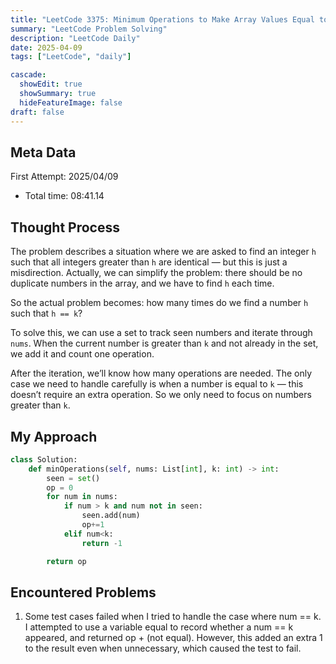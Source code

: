 ```yaml
---
title: "LeetCode 3375: Minimum Operations to Make Array Values Equal to K"
summary: "LeetCode Problem Solving"
description: "LeetCode Daily"
date: 2025-04-09
tags: ["LeetCode", "daily"]

cascade:
  showEdit: true
  showSummary: true
  hideFeatureImage: false
draft: false
---
```



## Meta Data

First Attempt: 2025/04/09
- Total time: 08:41.14

## Thought Process

The problem describes a situation where we are asked to find an integer `h` such that all integers greater than `h` are identical — but this is just a misdirection. Actually, we can simplify the problem: there should be no duplicate numbers in the array, and we have to find `h` each time.

So the actual problem becomes: how many times do we find a number `h` such that `h == k`?

To solve this, we can use a set to track seen numbers and iterate through `nums`. When the current number is greater than `k` and not already in the set, we add it and count one operation.

After the iteration, we’ll know how many operations are needed. The only case we need to handle carefully is when a number is equal to `k` — this doesn’t require an extra operation. So we only need to focus on numbers greater than `k`.

## My Approach

```python
class Solution:
    def minOperations(self, nums: List[int], k: int) -> int:
        seen = set()
        op = 0
        for num in nums:
            if num > k and num not in seen:
                seen.add(num)
                op+=1
            elif num<k:
                return -1

        return op
```

## Encountered Problems 
1. Some test cases failed when I tried to handle the case where num == k. I attempted to use a variable equal to record whether a num == k appeared, and returned op + (not equal). However, this added an extra 1 to the result even when unnecessary, which caused the test to fail.



